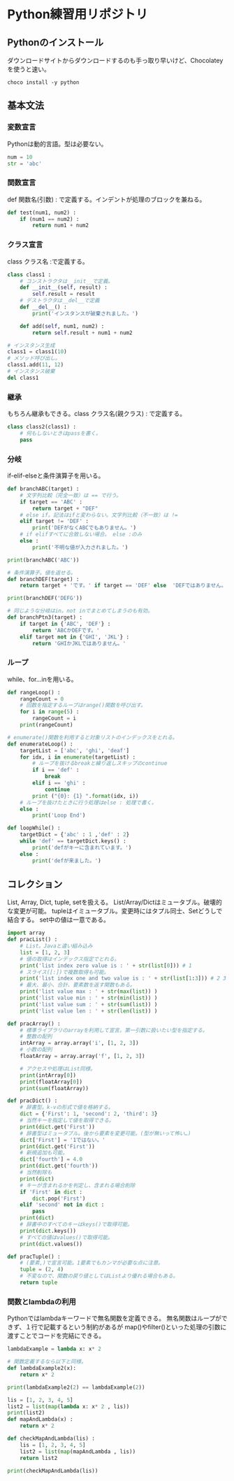 # Python練習用リポジトリ

## Pythonのインストール

ダウンロードサイトからダウンロードするのも手っ取り早いけど、Chocolateyを使うと速い。

```
choco install -y python
```

## 基本文法

### 変数宣言
Pythonは動的言語。型は必要ない。

```python
num = 10
str = 'abc'
```

### 関数宣言
def 関数名(引数) : で定義する。インデントが処理のブロックを兼ねる。

```python
def test(num1, num2) :
    if (num1 == num2) :
        return num1 + num2
```

### クラス宣言
class クラス名 :で定義する。

```python
class class1 :
    # コンストラクタは__init__で定義。
    def __init__(self, result) :
        self.result = result
    # デストラクタは__del__で定義
    def __del__() :
        print('インスタンスが破棄されました。')

    def add(self, num1, num2) :
        return self.result + num1 + num2

# インスタンス生成
class1 = class1(10)
# メソッド呼び出し。
class1.add(11, 12)
# インスタンス破棄
del class1
```

### 継承
もちろん継承もできる。class クラス名(親クラス) : で定義する。

```python
class class2(class1) :
    # 何もしないときはpassを書く。
    pass
```

### 分岐
if-elif-elseと条件演算子を用いる。
```python
def branchABC(target) :
    # 文字列比較（完全一致）は == で行う。
    if target == 'ABC' :
        return target + "DEF"
    # else if。記法はifと変わらない。文字列比較（不一致）は !=
    elif target != 'DEF' :
        print('DEFがなくABCでもありません。')
    # if elifすべてに合致しない場合。 else :のみ
    else :
        print('不明な値が入力されました。')

print(branchABC('ABC'))

# 条件演算子。値を返せる。
def branchDEF(target) :
    return target + 'です。' if target == 'DEF' else  'DEFではありません。'

print(branchDEF('DEFG'))

# 同じような分岐はin。not inでまとめてしまうのも有効。
def branchPtn3(target) :
    if target in {'ABC', 'DEF'} :
        return 'ABCかDEFです。'
    elif target not in {'GHI', 'JKL'} :
        return 'GHIかJKLではありません。'

```

### ループ
while、for...inを用いる。
```python
def rangeLoop() :
    rangeCount = 0
    # 回数を指定するループはrange()関数を呼び出す。
    for i in range(5) :
        rangeCount = i
    print(rangeCount)

# enumerate()関数を利用すると対象リストのインデックスをとれる。
def enumerateLoop() :
    targetList = ['abc', 'ghi', 'deaf']
    for idx, i in enumerate(targetList) :
        # ループを抜けるbreakと繰り返しスキップのcontinue
        if i == 'def' :
            break
        elif i == 'ghi' :
            continue
        print ("{0}: {1} ".format(idx, i))
    # ループを抜けたときに行う処理はelse : 処理で書く。
    else :
        print('Loop End')

def loopWhile() :
    targetDict = {'abc' : 1 ,'def' : 2}
    while 'def' == targetDict.keys() :
        print('defがキーに含まれています。')
    else :
        print('defが来ました。')

```

## コレクション
List, Array, Dict, tuple, setを扱える。
List/Array/Dictはミュータブル。破壊的な変更が可能。
tupleはイミュータブル。変更時にはタプル同士、Setどうしで結合する。
set中の値は一意である。

```python
import array
def pracList() :
    # List。Javaと違い組み込み
    list = [1, 2, 3]
    # 値の取得はインデックス指定でとれる。
    print('list index zero value is : ' + str(list[0])) # 1
    # スライス([:])で複数取得も可能。
    print('list index one and two value is : ' + str(list[1:3])) # 2 3
    # 最大、最小、合計、要素数を返す関数もある。
    print('list value max : ' + str(max(list)) )
    print('list value min : ' + str(min(list)) )
    print('list value sum : ' + str(sum(list)) ) 
    print('list value len : ' + str(len(list)) )

def pracArray() :
    # 標準ライブラリのarrayを利用して宣言。第一引数に扱いたい型を指定する。
    # 整数の配列
    intArray = array.array('i', [1, 2, 3])
    # 小数の配列
    floatArray = array.array('f', [1, 2, 3])

    # アクセスや処理はList同様。
    print(intArray[0])
    print(floatArray[0])
    print(sum(floatArray))

def pracDict() :
    # 辞書型。k-vの形式で値を格納する。
    dict = {'First': 1, 'second': 2, 'third': 3}
    # 当然キーを指定して値を取得できる。
    print(dict.get('First'))
    # 辞書型はミュータブル。後から要素を変更可能。(型が無いって怖い…)
    dict['First'] = '1ではない。'
    print(dict.get('First'))
    # 新規追加も可能。
    dict['fourth'] = 4.0
    print(dict.get('fourth'))
    # 当然削除も
    print(dict)
    # キーが含まれるかを判定し、含まれる場合削除
    if 'First' in dict :
        dict.pop('First')
    elif 'second' not in dict :
        pass
    print(dict)
    # 辞書中のすべてのキーはkeys()で取得可能。
    print(dict.keys())
    # すべての値はvalues()で取得可能。
    print(dict.values())

def pracTuple() :
    # (要素,)で宣言可能。1要素でもカンマが必要な点に注意。
    tuple = (2, 4)
    # 不変なので、関数の戻り値としてはListより優れる場合もある。
    return tuple
```

### 関数とlambdaの利用
Pythonではlambdaキーワードで無名関数を定義できる。
無名関数はループができず、１行で記載するという制約があるが
map()やfilter()といった処理の引数に渡すことでコードを完結にできる。

```Python
lambdaExample = lambda x: x* 2

# 関数定義するなら以下と同様。
def lambdaExample2(x):
    return x* 2

print(lambdaExample2(2) == lambdaExample(2))

lis = [1, 2, 3, 4, 5]
list2 = list(map(lambda x: x* 2 , lis))
print(list2)
def mapAndLambda(x) : 
    return x* 2

def checkMapAndLambda(lis) :
    lis = [1, 2, 3, 4, 5]
    list2 = list(map(mapAndLambda , lis))
    return list2

print(checkMapAndLambda(lis))
```